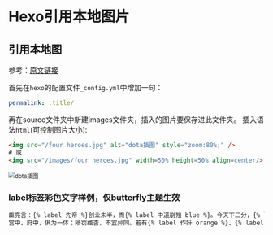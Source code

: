# Hexo引用本地图片


## 引用本地图

参考：[原文链接](https://steflerjiang.github.io/2016/12/20/Hexo%E6%A1%86%E6%9E%B6%E4%B8%8B%E7%BB%99%E5%8D%9A%E5%AE%A2%E6%8F%92%E5%85%A5%E6%9C%AC%E5%9C%B0%E5%9B%BE%E7%89%87/)

首先在`hexo`的配置文件`_config.yml`中增加一句：
```yml
permalink: :title/
```
再在source文件夹中新建images文件夹，插入的图片要保存进此文件夹。
插入语法`html`(可控制图片大小):

```html
<img src="/four heroes.jpg" alt="dota插图" style="zoom:80%;" />
# 或
<img src="/images/four heroes.jpg" width=50% height=50% align=center/>
```
<img src="/four heroes.jpg" alt="dota插图" style="zoom:80%;" />



### label标签彩色文字样例，仅butterfly主题生效
```Markdown
臣亮言：{% label 先帝 %}创业未半，而{% label 中道崩殂 blue %}。今天下三分，{% label 益州疲敝 pink %}，此诚{% label 危急存亡之秋 red %}也！然侍衞之臣，不懈于内；{% label 忠志之士 purple %}，忘身于外者，盖追先帝之殊遇，欲报之于陛下也。诚宜开张圣听，以光先帝遗德，恢弘志士之气；不宜妄自菲薄，引喻失义，以塞忠谏之路也。
宫中、府中，俱为一体；陟罚臧否，不宜异同。若有{% label 作奸 orange %}、{% label 犯科 green %}，及为忠善者，宜付有司，论其刑赏，以昭陛下平明之治；不宜偏私，使内外异法也。
```
